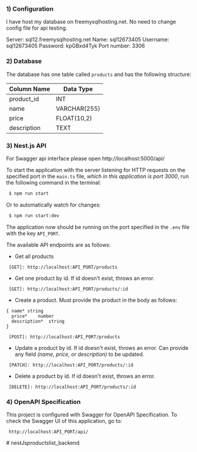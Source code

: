 ### 1) Configuration
I have host my database on freemysqlhosting.net.
No need to change config file for api testing.

Server: sql12.freemysqlhosting.net
Name: sql12673405
Username: sql12673405
Password: kpGBxd4Tyk
Port number: 3306

### 2) Database
The database has one table called `products` and has the following structure:

| Column Name | Data Type    |
| ----------- | ------------ |
| product_id  | INT          |
| name        | VARCHAR(255) |
| price       | FLOAT(10,2)  |
| description | TEXT         |

### 3) Nest.js API

For Swagger api interface please open http://localhost:5000/api/

To start the application with the server listening for HTTP requests on the specified port in the `main.ts` file, _which in this application is port 3000_, run the following command in the terminal:

```bash
 $ npm run start
```

Or to automatically watch for changes:

```bash
 $ npm run start:dev
```

The application now should be running on the port specified in the `.env` file with the key `API_PORT`.

The available API endpoints are as follows:

- Get all products

```
 [GET]: http://localhost:API_PORT/products
```

- Get one product by id. If id doesn't exist, throws an error.

```
 [GET]: http://localhost:API_PORT/products/:id
```

- Create a product. Must provide the product in the body as follows:

```
{ name*	string
  price*	number
  description*	string
}
```

```
 [POST]: http://localhost:API_PORT/products
```

- Update a product by id. If id doesn't exist, throws an error. Can provide any field _(name, price, or description)_ to be updated.

```
 [PATCH]: http://localhost:API_PORT/products/:id
```

- Delete a product by id. If id doesn't exist, throws an error.

```
 [DELETE]: http://localhost:API_PORT/products/:id
```

### 4) OpenAPI Specification

This project is configured with Swagger for OpenAPI Specification. To check the Swagger UI of this application, go to:

```
 http://localhost:API_PORT/api/
```

#   n e s t J s _ p r o d u c t s _ l i s t _ b a c k e n d  
 